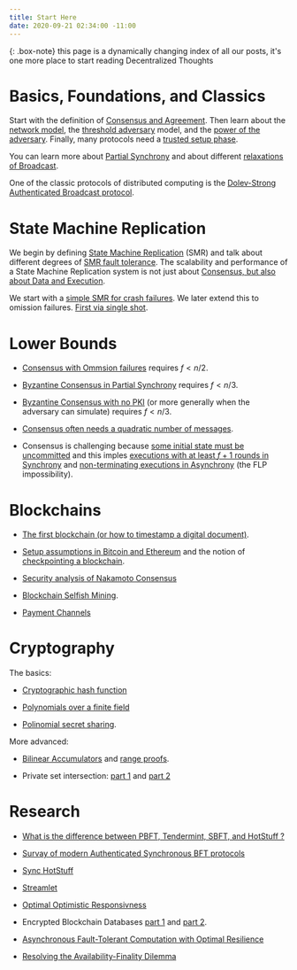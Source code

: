 ```yaml
---
title: Start Here
date: 2020-09-21 02:34:00 -11:00
---
```


{: .box-note}
this page is a dynamically changing index of all our posts, it's one more place to start reading Decentralized Thoughts

# Basics, Foundations, and Classics

Start with the definition of [Consensus and Agreement](https://decentralizedthoughts.github.io/2019-06-27-defining-consensus/). Then learn about the [network model](https://decentralizedthoughts.github.io/2019-06-01-2019-5-31-models/), the [threshold adversary](https://decentralizedthoughts.github.io/2019-06-17-the-threshold-adversary/) model, and the
[power of the adversary](https://decentralizedthoughts.github.io/2019-06-07-modeling-the-adversary/).
Finally, many protocols need a [trusted setup phase](https://decentralizedthoughts.github.io/2019-07-18-setup-assumptions/).

You can learn more about [Partial Synchrony](https://decentralizedthoughts.github.io/2019-09-13-flavours-of-partial-synchrony/) and about different [relaxations of Broadcast](https://decentralizedthoughts.github.io/2019-10-22-flavours-of-broadcast/).

One of the classic protocols of distributed computing is the [Dolev-Strong Authenticated Broadcast protocol](https://decentralizedthoughts.github.io/2019-12-22-dolev-strong/).

# State Machine Replication

We begin by defining [State Machine Replication](https://decentralizedthoughts.github.io/2019-10-15-consensus-for-state-machine-replication/) (SMR) and talk about different degrees of [SMR fault tolerance](https://decentralizedthoughts.github.io/2019-10-25-flavours-of-state-machine-replication/). The scalability and performance of a State Machine Replication system is not just about [Consensus, but also about Data and Execution](https://decentralizedthoughts.github.io/2019-12-06-dce-the-three-scalability-bottlenecks-of-state-machine-replication/).

We start with a [simple SMR for crash failures](https://decentralizedthoughts.github.io/2019-11-01-primary-backup/). We later extend this to omission failures. [First via single shot](https://decentralizedthoughts.github.io/2020-09-13-synchronous-consensus-omission-faults/).


# Lower Bounds

- [Consensus with Ommsion failures](https://decentralizedthoughts.github.io/2019-11-02-primary-backup-for-2-servers-and-omission-failures-is-impossible/) requires $f<n/2$.


- [Byzantine Consensus in Partial Synchrony](https://decentralizedthoughts.github.io/2019-06-25-on-the-impossibility-of-byzantine-agreement-for-n-equals-3f-in-partial-synchrony/) requires $f<n/3$.

- [Byzantine Consensus with no PKI](https://decentralizedthoughts.github.io/2019-08-02-byzantine-agreement-is-impossible-for-$n-slash-leq-3-f$-is-the-adversary-can-easily-simulate/) (or more generally when the adversary can simulate) requires $f<n/3$.

- [Consensus often needs a quadratic number of messages](https://decentralizedthoughts.github.io/2019-08-16-byzantine-agreement-needs-quadratic-messages/).


- Consensus is challenging because [some initial state must be uncommitted](https://decentralizedthoughts.github.io/2019-12-15-consensus-model-for-FLP/) and this imples [executions with at least $f+1$ rounds in Synchrony](https://decentralizedthoughts.github.io/2019-12-15-synchrony-uncommitted-lower-bound/) and [non-terminating executions in Asynchrony](https://decentralizedthoughts.github.io/2019-12-15-asynchrony-uncommitted-lower-bound/) (the FLP impossibility).

# Blockchains

- [The first blockchain (or how to timestamp a digital document)](https://decentralizedthoughts.github.io/2020-07-05-the-first-blockchain-or-how-to-time-stamp-a-digital-document/).

- [Setup assumptions in Bitcoin and Ethereum](https://decentralizedthoughts.github.io/2019-07-18-do-bitcoin-and-ethereum-have-any-trusted-setup-assumptions/) and the notion of [checkpointing a blockchain](https://decentralizedthoughts.github.io/2019-09-13-dont-trust-checkpoint/). 

- [Security analysis of Nakamoto Consensus](https://decentralizedthoughts.github.io/2019-11-29-Analysis-Nakamoto/)


- [Blockchain Selfish Mining](https://decentralizedthoughts.github.io/2020-02-26-selfish-mining/). 

- [Payment Channels](https://decentralizedthoughts.github.io/2019-10-25-payment-channels-are-just-a-two-person-bfs-smr-systems/)

# Cryptography

The basics:

- [Cryptographic hash function](https://decentralizedthoughts.github.io/2020-08-28-what-is-a-cryptographic-hash-function/)

- [Polynomials over a finite field](https://decentralizedthoughts.github.io/2020-07-17-the-marvels-of-polynomials-over-a-field/)

- [Polinomial secret sharing](https://decentralizedthoughts.github.io/2020-07-17-polynomial-secret-sharing-and-the-lagrange-basis/).

More advanced:

- [Bilinear Accumulators](https://decentralizedthoughts.github.io/2020-04-02-bilinear-accumulators-for-cryptocurrency/) and [range proofs](https://decentralizedthoughts.github.io/2020-03-03-range-proofs-from-polynomial-commitments-reexplained/).

- Private set intersection: [part 1](https://decentralizedthoughts.github.io/2020-03-29-private-set-intersection-a-soft-introduction/) and [part 2](https://decentralizedthoughts.github.io/2020-07-26-private-set-intersection-2/)

# Research

- [What is the difference between PBFT, Tendermint, SBFT, and HotStuff ?](https://decentralizedthoughts.github.io/2019-06-23-what-is-the-difference-between/)

- [Survay of modern Authenticated Synchronous BFT protocols](https://decentralizedthoughts.github.io/2019-11-11-authenticated-synchronous-bft/)

- [Sync HotStuff](https://decentralizedthoughts.github.io/2019-11-12-Sync-HotStuff/)

- [Streamlet](https://decentralizedthoughts.github.io/2020-05-14-streamlet/)

- [Optimal Optimistic Responsivness](https://decentralizedthoughts.github.io/2020-06-12-optimal-optimistic-responsiveness/)

- Encrypted Blockchain Databases [part 1](https://decentralizedthoughts.github.io/2020-07-10-encrypted-blockchain-databases-part-i/) and [part 2](https://decentralizedthoughts.github.io/2020-07-10-encrypted-blockchain-databases-part-ii/).

- [Asynchronous Fault-Tolerant Computation with Optimal Resilience](https://decentralizedthoughts.github.io/2020-07-15-asynchronous-fault-tolerant-computation-with-optimal-resilience/)

- [Resolving the Availability-Finality Dilemma](https://decentralizedthoughts.github.io/2020-10-31-ebb-and-flow-protocols-a-resolution-of-the-availability-finality-dilemma/)
